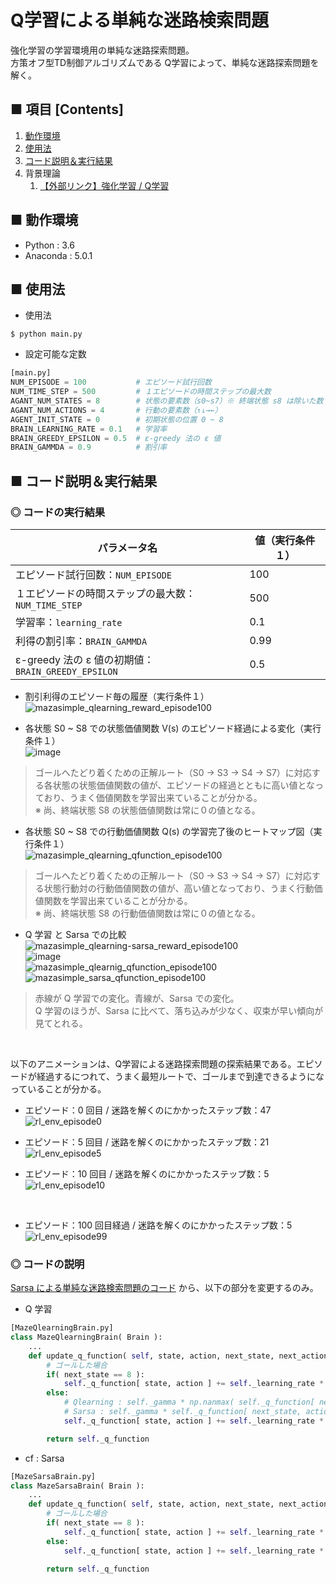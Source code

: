 # Q学習による単純な迷路検索問題
強化学習の学習環境用の単純な迷路探索問題。<br>
方策オフ型TD制御アルゴリズムである Q学習によって、単純な迷路探索問題を解く。<br>

## ■ 項目 [Contents]
1. [動作環境](#動作環境)
1. [使用法](#使用法)
1. [コード説明＆実行結果](#コード説明＆実行結果)
1. 背景理論
    1. [【外部リンク】強化学習 / Q学習](https://github.com/Yagami360/My_NoteBook/blob/master/%E6%83%85%E5%A0%B1%E5%B7%A5%E5%AD%A6/%E6%83%85%E5%A0%B1%E5%B7%A5%E5%AD%A6_%E6%A9%9F%E6%A2%B0%E5%AD%A6%E7%BF%92_%E5%BC%B7%E5%8C%96%E5%AD%A6%E7%BF%92.md#Q%E5%AD%A6%E7%BF%92)


## ■ 動作環境

- Python : 3.6
- Anaconda : 5.0.1

## ■ 使用法

- 使用法
```
$ python main.py
```

- 設定可能な定数
```python
[main.py]
NUM_EPISODE = 100           # エピソード試行回数
NUM_TIME_STEP = 500         # １エピソードの時間ステップの最大数
AGANT_NUM_STATES = 8        # 状態の要素数（s0~s7）※ 終端状態 s8 は除いた数
AGANT_NUM_ACTIONS = 4       # 行動の要素数（↑↓→←）
AGENT_INIT_STATE = 0        # 初期状態の位置 0 ~ 8
BRAIN_LEARNING_RATE = 0.1   # 学習率
BRAIN_GREEDY_EPSILON = 0.5  # ε-greedy 法の ε 値
BRAIN_GAMMDA = 0.9          # 割引率
```

<a id="コード説明＆実行結果"></a>

## ■ コード説明＆実行結果

### ◎ コードの実行結果

|パラメータ名|値（実行条件１）|
|---|---|
|エピソード試行回数：`NUM_EPISODE`|100|
|１エピソードの時間ステップの最大数：`NUM_TIME_STEP`|500|
|学習率：`learning_rate`|0.1|
|利得の割引率：`BRAIN_GAMMDA`|0.99|
|ε-greedy 法の ε 値の初期値：`BRAIN_GREEDY_EPSILON`|0.5|

- 割引利得のエピソード毎の履歴（実行条件１）
![mazasimple_qlearning_reward_episode100](https://user-images.githubusercontent.com/25688193/53015127-9e288700-348d-11e9-9abb-0adc663cb1d4.png)<br>

- 各状態 S0 ~ S8 での状態価値関数 V(s) のエピソード経過による変化（実行条件１）<br>
![image](https://user-images.githubusercontent.com/25688193/53015105-8e10a780-348d-11e9-8a08-81be2b5a05f0.png)<br>
> ゴールへたどり着くための正解ルート（S0 → S3 → S4 → S7）に対応する各状態の状態価値関数の値が、エピソードの経過とともに高い値となっており、うまく価値関数を学習出来ていることが分かる。<br>
> ※ 尚、終端状態 S8 の状態価値関数は常に０の値となる。<br>

- 各状態 S0 ~ S8 での行動価値関数 Q(s) の学習完了後のヒートマップ図（実行条件１）<br>
![mazasimple_qlearning_qfunction_episode100](https://user-images.githubusercontent.com/25688193/53015165-b26c8400-348d-11e9-844a-ff2a0fb3cf18.png)<br>

> ゴールへたどり着くための正解ルート（S0 → S3 → S4 → S7）に対応する状態行動対の行動価値関数の値が、高い値となっており、うまく行動価値関数を学習出来ていることが分かる。<br>
> ※ 尚、終端状態 S8 の行動価値関数は常に０の値となる。<br>

- Q 学習 と Sarsa での比較<br>
![mazasimple_qlearning-sarsa_reward_episode100](https://user-images.githubusercontent.com/25688193/53014847-fe6af900-348c-11e9-84cf-c46694d61daa.png)<br>
![image](https://user-images.githubusercontent.com/25688193/53014893-278b8980-348d-11e9-9ec9-ae9cb994deee.png)<br>
![mazasimple_qlearnig_qfunction_episode100](https://user-images.githubusercontent.com/25688193/53014951-3c681d00-348d-11e9-8426-c0d6822bae5e.png)<br>
![mazasimple_sarsa_qfunction_episode100](https://user-images.githubusercontent.com/25688193/53014960-3ffba400-348d-11e9-9988-1f6cf955591a.png)<br>

> 赤線が Q 学習での変化。青線が、Sarsa での変化。<br>
> Q 学習のほうが、Sarsa に比べて、落ち込みが少なく、収束が早い傾向が見てとれる。<br>

<br>

以下のアニメーションは、Q学習による迷路探索問題の探索結果である。エピソードが経過するにつれて、うまく最短ルートで、ゴールまで到達できるようになっていることが分かる。<br>

- エピソード：0 回目 / 迷路を解くのにかかったステップ数：47<br>
![rl_env_episode0](https://user-images.githubusercontent.com/25688193/53012366-21de7580-3486-11e9-9d57-9a64de9611e1.gif)<br>

- エピソード：5 回目 / 迷路を解くのにかかったステップ数：21<br>
![rl_env_episode5](https://user-images.githubusercontent.com/25688193/53012367-21de7580-3486-11e9-84db-3508510d5527.gif)<br>

- エピソード：10 回目 / 迷路を解くのにかかったステップ数：5<br>
![rl_env_episode10](https://user-images.githubusercontent.com/25688193/53012364-2145df00-3486-11e9-93a7-7b2aba5c1ce4.gif)
<br>

- エピソード：100 回目経過 / 迷路を解くのにかかったステップ数：5
![rl_env_episode99](https://user-images.githubusercontent.com/25688193/53012529-8bf71a80-3486-11e9-9671-3eb905317687.gif)<br>


### ◎ コードの説明
[Sarsa による単純な迷路検索問題のコード](https://github.com/Yagami360/ReinforcementLearning_Exercises/tree/master/MazeSimple_Sarsa) から、以下の部分を変更するのみ。<br>

- Q 学習
```python
[MazeQlearningBrain.py]
class MazeQlearningBrain( Brain ):
    ...
    def update_q_function( self, state, action, next_state, next_action, reword ):
        # ゴールした場合
        if( next_state == 8 ):
            self._q_function[ state, action ] += self._learning_rate * ( reword - self._q_function[ state, action ] )
        else:
            # Qlearning : self._gamma * np.nanmax( self._q_function[ next_state, : ] )
            # Sarsa : self._gamma * self._q_function[ next_state, action ]
            self._q_function[ state, action ] += self._learning_rate * ( reword + self._gamma * np.nanmax( self._q_function[ next_state, : ] ) - self._q_function[ state, action ] )

        return self._q_function
```

- cf : Sarsa
```python
[MazeSarsaBrain.py]
class MazeSarsaBrain( Brain ):
    ...
    def update_q_function( self, state, action, next_state, next_action, reword ):
        # ゴールした場合
        if( next_state == 8 ):
            self._q_function[ state, action ] += self._learning_rate * ( reword - self._q_function[ state, action ] )
        else:
            self._q_function[ state, action ] += self._learning_rate * ( reword + self._gamma * self._q_function[ next_state, next_action ] - self._q_function[ state, action ] )

        return self._q_function
```